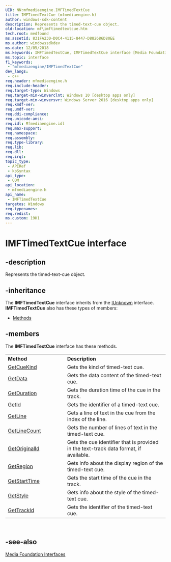 ```yaml
---
UID: NN:mfmediaengine.IMFTimedTextCue
title: IMFTimedTextCue (mfmediaengine.h)
author: windows-sdk-content
description: Represents the timed-text-cue object.
old-location: mf\imftimedtextcue.htm
tech.root: medfound
ms.assetid: 831FA230-D0C4-4115-8447-D882686D80EE
ms.author: windowssdkdev
ms.date: 12/05/2018
ms.keywords: IMFTimedTextCue, IMFTimedTextCue interface [Media Foundation], IMFTimedTextCue interface [Media Foundation],described, mf.imftimedtextcue, mfmediaengine/IMFTimedTextCue
ms.topic: interface
f1_keywords: 
 - "mfmediaengine/IMFTimedTextCue"
dev_langs:
 - c++
req.header: mfmediaengine.h
req.include-header: 
req.target-type: Windows
req.target-min-winverclnt: Windows 10 [desktop apps only]
req.target-min-winversvr: Windows Server 2016 [desktop apps only]
req.kmdf-ver: 
req.umdf-ver: 
req.ddi-compliance: 
req.unicode-ansi: 
req.idl: Mfmediaengine.idl
req.max-support: 
req.namespace: 
req.assembly: 
req.type-library: 
req.lib: 
req.dll: 
req.irql: 
topic_type:
 - APIRef
 - kbSyntax
api_type:
 - COM
api_location:
 - mfmediaengine.h
api_name:
 - IMFTimedTextCue
targetos: Windows
req.typenames: 
req.redist: 
ms.custom: 19H1
---
```


# IMFTimedTextCue interface


## -description


Represents the timed-text-cue object. 


## -inheritance

The <b xmlns:loc="http://microsoft.com/wdcml/l10n">IMFTimedTextCue</b> interface inherits from the <a href="https://docs.microsoft.com/windows/desktop/api/unknwn/nn-unknwn-iunknown">IUnknown</a> interface. <b>IMFTimedTextCue</b> also has these types of members:
<ul>
<li><a href="https://docs.microsoft.com/">Methods</a></li>
</ul>

## -members

The <b>IMFTimedTextCue</b> interface has these methods.
<table class="members" id="memberListMethods">
<tr>
<th align="left" width="37%">Method</th>
<th align="left" width="63%">Description</th>
</tr>
<tr data="declared;">
<td align="left" width="37%">
<a href="https://docs.microsoft.com/windows/desktop/api/mfmediaengine/nf-mfmediaengine-imftimedtextcue-getcuekind">GetCueKind</a>
</td>
<td align="left" width="63%">
Gets the kind of timed-text cue.

</td>
</tr>
<tr data="declared;">
<td align="left" width="37%">
<a href="https://docs.microsoft.com/windows/desktop/api/mfmediaengine/nf-mfmediaengine-imftimedtextcue-getdata">GetData</a>
</td>
<td align="left" width="63%">
Gets the data content of the timed-text cue.

</td>
</tr>
<tr data="declared;">
<td align="left" width="37%">
<a href="https://docs.microsoft.com/windows/desktop/api/mfmediaengine/nf-mfmediaengine-imftimedtextcue-getduration">GetDuration</a>
</td>
<td align="left" width="63%">
Gets the duration time of the cue in the track.

</td>
</tr>
<tr data="declared;">
<td align="left" width="37%">
<a href="https://docs.microsoft.com/windows/desktop/api/mfmediaengine/nf-mfmediaengine-imftimedtextcue-getid">GetId</a>
</td>
<td align="left" width="63%">
Gets the identifier of a timed-text cue.

</td>
</tr>
<tr data="declared;">
<td align="left" width="37%">
<a href="https://docs.microsoft.com/windows/desktop/api/mfmediaengine/nf-mfmediaengine-imftimedtextcue-getline">GetLine</a>
</td>
<td align="left" width="63%">
Gets a line of text in the cue from the index of the line.

</td>
</tr>
<tr data="declared;">
<td align="left" width="37%">
<a href="https://docs.microsoft.com/windows/desktop/api/mfmediaengine/nf-mfmediaengine-imftimedtextcue-getlinecount">GetLineCount</a>
</td>
<td align="left" width="63%">
Gets the number of lines of text in the timed-text cue.

</td>
</tr>
<tr data="declared;">
<td align="left" width="37%">
<a href="https://docs.microsoft.com/windows/desktop/api/mfmediaengine/nf-mfmediaengine-imftimedtextcue-getoriginalid">GetOriginalId</a>
</td>
<td align="left" width="63%">
Gets the cue identifier that is provided in the text-track data format, if available.

</td>
</tr>
<tr data="declared;">
<td align="left" width="37%">
<a href="https://docs.microsoft.com/windows/desktop/api/mfmediaengine/nf-mfmediaengine-imftimedtextcue-getregion">GetRegion</a>
</td>
<td align="left" width="63%">
Gets info about the display region  of the timed-text cue.

</td>
</tr>
<tr data="declared;">
<td align="left" width="37%">
<a href="https://docs.microsoft.com/windows/desktop/api/mfmediaengine/nf-mfmediaengine-imftimedtextcue-getstarttime">GetStartTime</a>
</td>
<td align="left" width="63%">
Gets the start time of the cue in the track.

</td>
</tr>
<tr data="declared;">
<td align="left" width="37%">
<a href="https://docs.microsoft.com/windows/desktop/api/mfmediaengine/nf-mfmediaengine-imftimedtextcue-getstyle">GetStyle</a>
</td>
<td align="left" width="63%">
Gets info about the style  of the timed-text cue.

</td>
</tr>
<tr data="declared;">
<td align="left" width="37%">
<a href="https://docs.microsoft.com/windows/desktop/api/mfmediaengine/nf-mfmediaengine-imftimedtextcue-gettrackid">GetTrackId</a>
</td>
<td align="left" width="63%">
Gets the identifier of the timed-text cue.

</td>
</tr>
</table> 


## -see-also




<a href="https://docs.microsoft.com/windows/desktop/medfound/media-foundation-interfaces">Media Foundation Interfaces</a>
 

 

